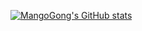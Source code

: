 [![MangoGong's GitHub stats](https://github-readme-stats.vercel.app/api?username=MangoGong&count_private=true&show_icons=true)](https://github.com/MangoGong/github-readme-stats)
